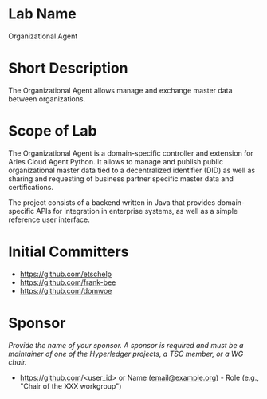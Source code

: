 # Lab Name
Organizational Agent
# Short Description
The Organizational Agent allows manage and exchange master data between organizations.

# Scope of Lab
The Organizational Agent is a domain-specific controller and extension for Aries Cloud Agent Python. It allows to manage and publish public organizational master data tied to a decentralized identifier (DID) as well as sharing and requesting of business partner specific master data and certifications.

The project consists of a backend written in Java that provides domain-specific APIs for integration in enterprise systems, as well as a simple reference user interface.

# Initial Committers
- https://github.com/etschelp
- https://github.com/frank-bee
- https://github.com/domwoe

# Sponsor
_Provide the name of your sponsor. A sponsor is required and must be a maintainer of one of the Hyperledger projects, a TSC member, or a WG chair._
- https://github.com/<user_id> or Name (email@example.org) - Role (e.g., "Chair of the XXX workgroup")

